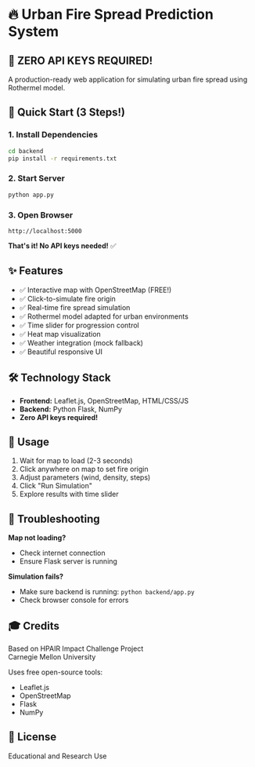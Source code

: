 # 🔥 Urban Fire Spread Prediction System

## 🎉 ZERO API KEYS REQUIRED!

A production-ready web application for simulating urban fire spread using Rothermel model.

## 🚀 Quick Start (3 Steps!)

### 1. Install Dependencies
```bash
cd backend
pip install -r requirements.txt
```

### 2. Start Server
```bash
python app.py
```

### 3. Open Browser
```
http://localhost:5000
```

**That's it! No API keys needed!** ✅

## ✨ Features

- ✅ Interactive map with OpenStreetMap (FREE!)
- ✅ Click-to-simulate fire origin
- ✅ Real-time fire spread simulation
- ✅ Rothermel model adapted for urban environments
- ✅ Time slider for progression control
- ✅ Heat map visualization
- ✅ Weather integration (mock fallback)
- ✅ Beautiful responsive UI

## 🛠️ Technology Stack

- **Frontend:** Leaflet.js, OpenStreetMap, HTML/CSS/JS
- **Backend:** Python Flask, NumPy
- **Zero API keys required!**

## 📖 Usage

1. Wait for map to load (2-3 seconds)
2. Click anywhere on map to set fire origin
3. Adjust parameters (wind, density, steps)
4. Click "Run Simulation"
5. Explore results with time slider

## 🐛 Troubleshooting

**Map not loading?**
- Check internet connection
- Ensure Flask server is running

**Simulation fails?**
- Make sure backend is running: `python backend/app.py`
- Check browser console for errors

## 🎓 Credits

Based on HPAIR Impact Challenge Project  
Carnegie Mellon University

Uses free open-source tools:
- Leaflet.js
- OpenStreetMap
- Flask
- NumPy

## 📄 License

Educational and Research Use
